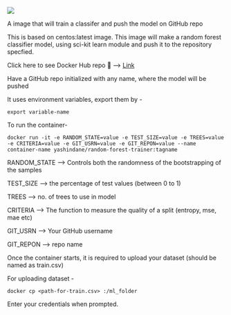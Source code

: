 ![](https://img.shields.io/badge/python-3.6-yellow)

A image that will train a classifer and push the model on GitHub repo

This is based on centos:latest image. This image will make a random forest classifier model, using sci-kit learn module and push it to the repository specfied.

Click here to see Docker Hub repo 🐳 --> [Link](https://hub.docker.com/repository/docker/yashindane/random-forest-trainer/general)

Have a GitHub repo initialized with any name, where the model will be pushed

It uses environment variables, export them by -

`export variable-name`

To run the container-

`docker run -it -e RANDOM_STATE=value -e TEST_SIZE=value -e TREES=value -e CRITERIA=value -e GIT_USRN=value
-e GIT_REPON=value --name container-name yashindane/random-forest-trainer:tagname`

RANDOM_STATE --> Controls both the randomness of the bootstrapping of the samples

TEST_SIZE --> the percentage of test values (between 0 to 1)

TREES --> no. of trees to use in model

CRITERIA --> The function to measure the quality of a split (entropy, mse, mae etc)

GIT_USRN --> Your GitHub username

GIT_REPON --> repo name

Once the container starts, it is required to upload your dataset (should be named as train.csv)

For uploading dataset -

`docker cp <path-for-train.csv> :/ml_folder`

Enter your credentials when prompted.



